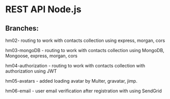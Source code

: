 # REST API Node.js

## Branches:

hm02- routing to work with contacts collection using express, morgan, cors

hm03-mongoDB - routing to work with contacts collection using MongoDB, Mongoose, express, morgan, cors

hm04-authorization - routing to work with contacts collection with authorization using JWT

hm05-avatars - added loading avatar by Multer, gravatar, jimp.

hm06-email - user email verification after registration with using SendGrid
